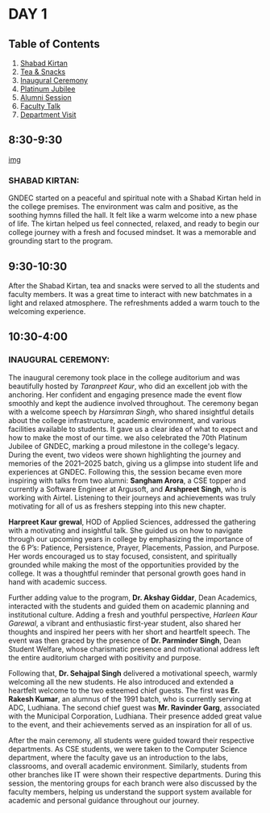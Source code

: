 # DAY 1

## Table of Contents
1. [Shabad Kirtan](#-shabad-kirtan)
2. [Tea & Snacks](#-tea--snacks)
3. [Inaugural Ceremony](#-inaugural-ceremony)
4. [Platinum Jubilee](#-platinum-jubilee-celebration)
5. [Alumni Session](#-guest-speakers--alumni-interaction)
6. [Faculty Talk](#-faculty-guidance)
7. [Department Visit](#-department-visits)

## 8:30-9:30
[img]()
### SHABAD KIRTAN:
GNDEC started on a peaceful and spiritual note with a Shabad Kirtan held in the college premises. The environment was calm and positive, as the soothing hymns filled the hall. It felt like a warm welcome into a new phase of life. The kirtan helped us feel connected, relaxed, and ready to begin our college journey with a fresh and focused mindset. It was a memorable and grounding start to the program.
## 9:30-10:30 
After the Shabad Kirtan, tea and snacks were served to all the students and faculty members. It was a great time to interact with new batchmates in a light and relaxed atmosphere. The refreshments added a warm touch to the welcoming experience.
## 10:30-4:00 
### INAUGURAL CEREMONY: 
The inaugural ceremony took place in the college auditorium and was beautifully hosted by *Taranpreet Kaur*, who did an excellent job with the anchoring. Her confident and engaging presence made the event flow smoothly and kept the audience involved throughout. The ceremony began with a welcome speech by *Harsimran Singh*, who shared insightful details about the college infrastructure, academic environment, and various facilities available to students. It gave us a clear idea of what to expect and how to make the most of our time. we also celebrated the 70th Platinum Jubilee of GNDEC, marking a proud milestone in the college's legacy. During the event, two videos were shown highlighting the journey and memories of the 2021–2025 batch, giving us a glimpse into student life and experiences at GNDEC. Following this, the session became even more inspiring with talks from two alumni: **Sangham Arora**, a CSE topper and currently a Software Engineer at Argusoft, and **Arshpreet Singh**, who is working with Airtel. Listening to their journeys and achievements was truly motivating for all of us as freshers stepping into this new chapter.

**Harpreet Kaur grewal**, HOD of Applied Sciences, addressed the gathering with a motivating and insightful talk. She guided us on how to navigate through our upcoming years in college by emphasizing the importance of the 6 P’s: Patience, Persistence, Prayer, Placements, Passion, and Purpose. Her words encouraged us to stay focused, consistent, and spiritually grounded while making the most of the opportunities provided by the college. It was a thoughtful reminder that personal growth goes hand in hand with academic success.

Further adding value to the program, **Dr. Akshay Giddar**, Dean Academics, interacted with the students and guided them on academic planning and institutional culture. Adding a fresh and youthful perspective, *Harleen Kaur Garewal*, a vibrant and enthusiastic first-year student, also shared her thoughts and inspired her peers with her short and heartfelt speech.
The event was then graced by the presence of **Dr. Parminder Singh**, Dean Student Welfare, whose charismatic presence and motivational address left the entire auditorium charged with positivity and purpose.

Following that, **Dr. Sehajpal Singh** delivered a motivational speech, warmly welcoming all the new students. He also introduced and extended a heartfelt welcome to the two esteemed chief guests. The first was **Er. Rakesh Kumar**, an alumnus of the 1991 batch, who is currently serving at ADC, Ludhiana. The second chief guest was **Mr. Ravinder Garg**, associated with the Municipal Corporation, Ludhiana. Their presence added great value to the event, and their achievements served as an inspiration for all of us.

After the main ceremony, all students were guided toward their respective departments. As CSE students, we were taken to the Computer Science department, where the faculty gave us an introduction to the labs, classrooms, and overall academic environment. Similarly, students from other branches like IT were shown their respective departments. During this session, the mentoring groups for each branch were also discussed by the faculty members, helping us understand the support system available for academic and personal guidance throughout our journey.



 
